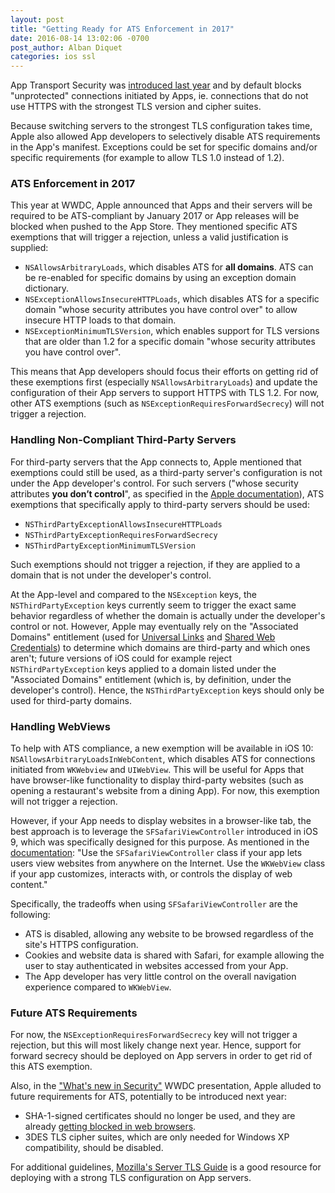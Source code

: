 ```yaml
---
layout: post
title: "Getting Ready for ATS Enforcement in 2017"
date: 2016-08-14 13:02:06 -0700
post_author: Alban Diquet
categories: ios ssl
---
```


App Transport Security was [introduced last year][ios9-post] and by default blocks "unprotected" connections initiated by Apps, ie. connections that do not use HTTPS with the strongest TLS version and cipher suites.

Because switching servers to the strongest TLS configuration takes time, Apple also allowed App developers to selectively disable ATS requirements in the App's manifest. Exceptions could be set for specific domains and/or specific requirements (for example to allow TLS 1.0 instead of 1.2).

### ATS Enforcement in 2017

This year at WWDC, Apple announced that Apps and their servers will be required to be ATS-compliant by January 2017 or App releases will be blocked when pushed to the App Store. They mentioned specific ATS exemptions that will trigger a rejection, unless a valid justification is supplied:

* `NSAllowsArbitraryLoads`, which disables ATS for **all domains**. ATS can be re-enabled for specific domains by using an exception domain dictionary.
* `NSExceptionAllowsInsecureHTTPLoads`, which disables ATS for a specific domain "whose security attributes you have control over" to allow insecure HTTP loads to that domain.
* `NSExceptionMinimumTLSVersion`, which enables support for TLS versions that are older than 1.2 for a specific domain "whose security attributes you have control over".

This means that App developers should focus their efforts on getting rid of these exemptions first (especially `NSAllowsArbitraryLoads`) and update the configuration of their App servers to support HTTPS with TLS 1.2. For now, other ATS exemptions (such as `NSExceptionRequiresForwardSecrecy`) will not trigger a rejection.

### Handling Non-Compliant Third-Party Servers

For third-party servers that the App connects to, Apple mentioned that exemptions could still be used, as a third-party server's configuration is not under the App developer's control. For such servers ("whose security attributes **you don’t control**", as specified in the [Apple documentation][ats-doc]), ATS exemptions that specifically apply to third-party servers should be used: 

* `NSThirdPartyExceptionAllowsInsecureHTTPLoads`
* `NSThirdPartyExceptionRequiresForwardSecrecy`
* `NSThirdPartyExceptionMinimumTLSVersion`

Such exemptions should not trigger a rejection, if they are applied to a domain that is not under the developer's control.

At the App-level and compared to the `NSException` keys, the `NSThirdPartyException` keys currently seem to trigger the exact same behavior regardless of whether the domain is actually under the developer's control or not. However, Apple may eventually rely on the "Associated Domains" entitlement (used for [Universal Links][univ-link] and [Shared Web Credentials][shared-link]) to determine which domains are third-party and which ones aren't; future versions of iOS could for example reject `NSThirdPartyException` keys applied to a domain listed under the "Associated Domains" entitlement (which is, by definition, under the developer's control). Hence, the `NSThirdPartyException` keys should only be used for third-party domains.

### Handling WebViews

To help with ATS compliance, a new exemption will be available in iOS 10: `NSAllowsArbitraryLoadsInWebContent`, which disables ATS for connections initiated from `WKWebview` and `UIWebView`. This will be useful for Apps that have browser-like functionality to display third-party websites (such as opening a restaurant's website from a dining App). For now, this exemption will not trigger a rejection.

However, if your App needs to display websites in a browser-like tab, the best approach is to leverage the `SFSafariViewController` introduced in iOS 9, which was specifically designed for this purpose. As mentioned in the [documentation][safari-doc]: "Use the `SFSafariViewController` class if your app lets users view websites from anywhere on the Internet. Use the `WKWebView` class if your app customizes, interacts with, or controls the display of web content."

Specifically, the tradeoffs when using `SFSafariViewController` are the following:

* ATS is disabled, allowing any website to be browsed regardless of the site's HTTPS configuration.
* Cookies and website data is shared with Safari, for example allowing the user to stay authenticated in websites accessed from your App.
* The App developer has very little control on the overall navigation experience compared to `WKWebView`.

### Future ATS Requirements

For now, the `NSExceptionRequiresForwardSecrecy` key will not trigger a rejection, but this will most likely change next year. Hence, support for forward secrecy should be deployed on App servers in order to get rid of this ATS exemption.

Also, in the ["What's new in Security"][sec-wwdc] WWDC presentation, Apple alluded to future requirements for ATS, potentially to be introduced next year:

* SHA-1-signed certificates should no longer be used, and they are already [getting blocked in web browsers][sha1-browser].
* 3DES TLS cipher suites, which are only needed for Windows XP compatibility, should be disabled.

For additional guidelines, [Mozilla's Server TLS Guide][mozilla-ssl] is a good resource for deploying with a strong TLS configuration on App servers.

[shared-link]: https://developer.apple.com/library/ios/documentation/Security/Reference/SharedWebCredentialsRef/
[univ-link]: https://developer.apple.com/library/ios/documentation/General/Conceptual/AppSearch/UniversalLinks.html
[ios9-post]: /blog/2015/06/16/ios9-security-privacy/
[sec-wwdc]: https://developer.apple.com/videos/play/wwdc2016/706/
[ats-doc]: https://developer.apple.com/library/ios/documentation/General/Reference/InfoPlistKeyReference/Articles/CocoaKeys.html
[safari-doc]: https://developer.apple.com/library/ios/documentation/SafariServices/Reference/SFSafariViewController_Ref/index.html
[sha1-browser]: https://security.googleblog.com/2015/12/an-update-on-sha-1-certificates-in.html
[mozilla-ssl]: https://wiki.mozilla.org/Security/Server_Side_TLS

